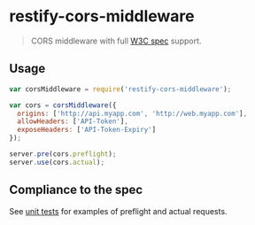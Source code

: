 # restify-cors-middleware

> CORS middleware with full [W3C spec](www.w3.org/TR/cors) support.

## Usage

```js
var corsMiddleware = require('restify-cors-middleware');

var cors = corsMiddleware({
  origins: ['http://api.myapp.com', 'http://web.myapp.com'],
  allowHeaders: ['API-Token'],
  exposeHeaders: ['API-Token-Expiry']
});

server.pre(cors.preflight);
server.use(cors.actual);
```

## Compliance to the spec

See [unit tests](https://github.com/TabDigital/restify-cors-middleware/tree/master/test)
for examples of preflight and actual requests.

